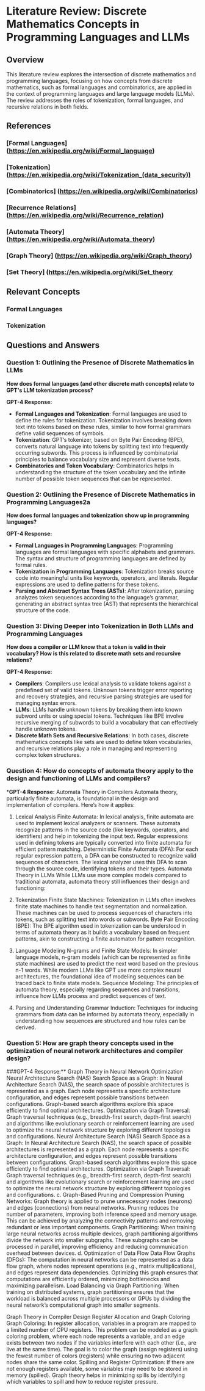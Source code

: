 # Literature Review: Discrete Mathematics Concepts in Programming Languages and LLMs

## Overview

This literature review explores the intersection of discrete mathematics and programming languages, focusing on how concepts from discrete mathematics, such as formal languages and combinatorics, are applied in the context of programming languages and large language models (LLMs). The review addresses the roles of tokenization, formal languages, and recursive relations in both fields.

## References
### [Formal Languages] (https://en.wikipedia.org/wiki/Formal_language)
### [Tokenization] (https://en.wikipedia.org/wiki/Tokenization_(data_security))
### [Combinatorics] (https://en.wikipedia.org/wiki/Combinatorics)
### [Recurrence Relations] (https://en.wikipedia.org/wiki/Recurrence_relation)
### [Automata Theory] (https://en.wikipedia.org/wiki/Automata_theory)
### [Graph Theory] (https://en.wikipedia.org/wiki/Graph_theory)
### [Set Theory] (https://en.wikipedia.org/wiki/Set_theory

## Relevant Concepts

### Formal Languages

### Tokenization

## Questions and Answers

### Question 1: Outlining the Presence of Discrete Mathematics in LLMs

**How does formal languages (and other discrete math concepts) relate to GPT's LLM tokenization process?**

**GPT-4 Response:**

- **Formal Languages and Tokenization**: Formal languages are used to define the rules for tokenization. Tokenization involves breaking down text into tokens based on these rules, similar to how formal grammars define valid sequences of symbols.
- **Tokenization**: GPT’s tokenizer, based on Byte Pair Encoding (BPE), converts natural language into tokens by splitting text into frequently occurring subwords. This process is influenced by combinatorial principles to balance vocabulary size and represent diverse texts.
- **Combinatorics and Token Vocabulary**: Combinatorics helps in understanding the structure of the token vocabulary and the infinite number of possible token sequences that can be represented.

### Question 2: Outlining the Presence of Discrete Mathematics in Programming Languages2a
**How does formal languages and tokenization show up in programming languages?**

**GPT-4 Response:**

- **Formal Languages in Programming Languages**: Programming languages are formal languages with specific alphabets and grammars. The syntax and structure of programming languages are defined by formal rules.
- **Tokenization in Programming Languages**: Tokenization breaks source code into meaningful units like keywords, operators, and literals. Regular expressions are used to define patterns for these tokens.
- **Parsing and Abstract Syntax Trees (ASTs)**: After tokenization, parsing analyzes token sequences according to the language’s grammar, generating an abstract syntax tree (AST) that represents the hierarchical structure of the code.

### Question 3: Diving Deeper into Tokenization in Both LLMs and Programming Languages

**How does a compiler or LLM know that a token is valid in their vocabulary? How is this related to discrete math sets and recursive relations?**

**GPT-4 Response:**

- **Compilers**: Compilers use lexical analysis to validate tokens against a predefined set of valid tokens. Unknown tokens trigger error reporting and recovery strategies, and recursive parsing strategies are used for managing syntax errors.
- **LLMs**: LLMs handle unknown tokens by breaking them into known subword units or using special tokens. Techniques like BPE involve recursive merging of subwords to build a vocabulary that can effectively handle unknown tokens.
- **Discrete Math Sets and Recursive Relations**: In both cases, discrete mathematics concepts like sets are used to define token vocabularies, and recursive relations play a role in managing and representing complex token structures.

### Question 4: How do concepts of automata theory apply to the design and functioning of LLMs and compilers?

***GPT-4 Response:**
Automata Theory in Compilers
Automata theory, particularly finite automata, is foundational in the design and implementation of compilers. Here’s how it applies:

1. Lexical Analysis
Finite Automata: In lexical analysis, finite automata are used to implement lexical analyzers or scanners. These automata recognize patterns in the source code (like keywords, operators, and identifiers) and help in tokenizing the input text. Regular expressions used in defining tokens are typically converted into finite automata for efficient pattern matching.
Deterministic Finite Automata (DFA): For each regular expression pattern, a DFA can be constructed to recognize valid sequences of characters. The lexical analyzer uses this DFA to scan through the source code, identifying tokens and their types.
Automata Theory in LLMs
While LLMs use more complex models compared to traditional automata, automata theory still influences their design and functioning:

1. Tokenization
Finite State Machines: Tokenization in LLMs often involves finite state machines to handle text segmentation and normalization. These machines can be used to process sequences of characters into tokens, such as splitting text into words or subwords.
Byte Pair Encoding (BPE): The BPE algorithm used in tokenization can be understood in terms of automata theory as it builds a vocabulary based on frequent patterns, akin to constructing a finite automaton for pattern recognition.
2. Language Modeling
N-grams and Finite State Models: In simpler language models, n-gram models (which can be represented as finite state machines) are used to predict the next word based on the previous n-1 words. While modern LLMs like GPT use more complex neural architectures, the foundational idea of modeling sequences can be traced back to finite state models.
Sequence Modeling: The principles of automata theory, especially regarding sequences and transitions, influence how LLMs process and predict sequences of text.
3. Parsing and Understanding
Grammar Induction: Techniques for inducing grammars from data can be informed by automata theory, especially in understanding how sequences are structured and how rules can be derived.

### Question 5: How are graph theory concepts used in the optimization of neural network architectures and compiler design?

###GPT-4 Response:**
Graph Theory in Neural Network Optimization
 Neural Architecture Search (NAS)
Search Space as a Graph: In Neural Architecture Search (NAS), the search space of possible architectures is represented as a graph. Each node represents a specific architecture configuration, and edges represent possible transitions between configurations. Graph-based search algorithms explore this space efficiently to find optimal architectures.
Optimization via Graph Traversal: Graph traversal techniques (e.g., breadth-first search, depth-first search) and algorithms like evolutionary search or reinforcement learning are used to optimize the neural network structure by exploring different topologies and configurations.
 Neural Architecture Search (NAS)
Search Space as a Graph: In Neural Architecture Search (NAS), the search space of possible architectures is represented as a graph. Each node represents a specific architecture configuration, and edges represent possible transitions between configurations. Graph-based search algorithms explore this space efficiently to find optimal architectures.
Optimization via Graph Traversal: Graph traversal techniques (e.g., breadth-first search, depth-first search) and algorithms like evolutionary search or reinforcement learning are used to optimize the neural network structure by exploring different topologies and configurations.
c. Graph-Based Pruning and Compression
Pruning Networks: Graph theory is applied to prune unnecessary nodes (neurons) and edges (connections) from neural networks. Pruning reduces the number of parameters, improving both inference speed and memory usage. This can be achieved by analyzing the connectivity patterns and removing redundant or less important components.
Graph Partitioning: When training large neural networks across multiple devices, graph partitioning algorithms divide the network into smaller subgraphs. These subgraphs can be processed in parallel, improving efficiency and reducing communication overhead between devices.
d. Optimization of Data Flow
Data Flow Graphs (DFGs): The computation in neural networks can be represented as a data flow graph, where nodes represent operations (e.g., matrix multiplications), and edges represent data dependencies. Optimizing this graph ensures that computations are efficiently ordered, minimizing bottlenecks and maximizing parallelism.
Load Balancing via Graph Partitioning: When training on distributed systems, graph partitioning ensures that the workload is balanced across multiple processors or GPUs by dividing the neural network’s computational graph into smaller segments.

Graph Theory in Compiler Design
Register Allocation and Graph Coloring
Graph Coloring: In register allocation, variables in a program are mapped to a limited number of CPU registers. This problem can be modeled as a graph coloring problem, where each node represents a variable, and an edge exists between two nodes if the variables interfere with each other (i.e., are live at the same time). The goal is to color the graph (assign registers) using the fewest number of colors (registers) while ensuring no two adjacent nodes share the same color.
Spilling and Register Optimization: If there are not enough registers available, some variables may need to be stored in memory (spilled). Graph theory helps in minimizing spills by identifying which variables to spill and how to reduce register pressure.




